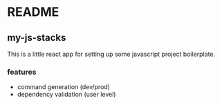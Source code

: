 # README

## my-js-stacks

This is a little react app for setting up some javascript project boilerplate.

### features

- command generation (dev/prod)
- dependency validation (user level)
